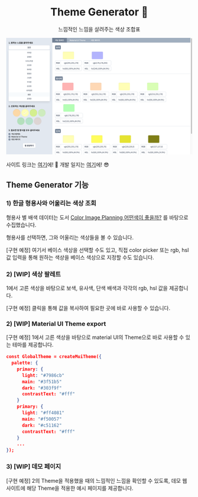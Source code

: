 <h1 align="center">Theme Generator 🌈</h1>
<p align="center">느낌적인 느낌을 살려주는 색상 조합표</div>

![thumbnail](README.assets/thumbnail.png)

사이트 링크는 [여기](https://gallant-elion-c1fd03.netlify.app/)에! 🥳
개발 일지는 [여기](devLog.md)에! 😎

## Theme Generator 기능

### 1) 한글 형용사와 어울리는 색상 조회

형용사 별 배색 데이터는 도서 [Color Image Planning 어떤색이 좋을까?](https://book.naver.com/bookdb/book_detail.nhn?bid=12639642) 를 바탕으로 수집했습니다.

형용사를 선택하면, 그와 어울리는 색상들을 볼 수 있습니다.

[구현 예정] 여기서 베이스 색상을 선택할 수도 있고, 직접 color picker 또는 rgb, hsl 값 입력을 통해 원하는 색상을 베이스 색상으로 지정할 수도 있습니다.

### 2) [WIP] 색상 팔레트

1에서 고른 색상을 바탕으로 보색, 유사색, 단색 배색과 각각의 rgb, hsl 값을 제공합니다.

[구현 예정] 클릭을 통해 값을 복사하여 필요한 곳에 바로 사용할 수 있습니다.

### 2) [WIP] Material UI Theme export

[구현 예정] 1에서 고른 색상을 바탕으로 material UI의 Theme으로 바로 사용할 수 있는 테마를 제공합니다.

```json
const GlobalTheme = createMuiTheme({
  palette: {
    primary: {
      light: "#7986cb"
      main: "#3f51b5"
      dark: "#303f9f"
      contrastText: "#fff"
    }
    primary: {
      light: "#ff4081"
      main: "#f50057"
      dark: "#c51162"
      contrastText: "#fff"
    }
    ...
});
```

### 3) [WIP] 데모 페이지

[구현 예정] 2의 Theme을 적용했을 때의 느낌적인 느낌을 확인할 수 있도록, 데모 웹 사이트에 해당 Theme을 적용한 예시 페이지를 제공합니다.
